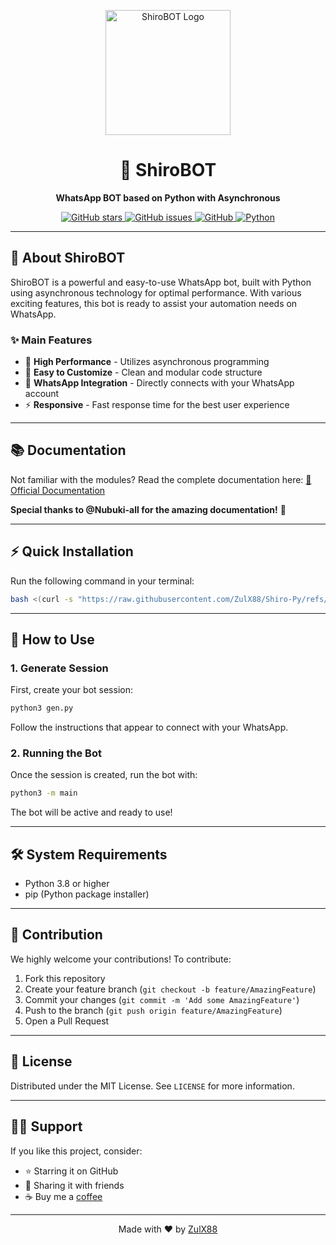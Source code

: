
<p align="center">
  <img src="https://files.cloudkuimages.guru/images/ZHbkA9iQ.jpg" alt="ShiroBOT Logo" width="200"/>
</p>

<h1 align="center">🤖 ShiroBOT</h1>

<p align="center">
  <strong>WhatsApp BOT based on Python with Asynchronous</strong>
</p>

<p align="center">
  <a href="https://github.com/ZulX88/Shiro-Py/stargazers">
    <img src="https://img.shields.io/github/stars/ZulX88/Shiro-Py?style=flat-square" alt="GitHub stars">
  </a>
  <a href="https://github.com/ZulX88/Shiro-Py/issues">
    <img src="https://img.shields.io/github/issues/ZulX88/Shiro-Py?style=flat-square" alt="GitHub issues">
  </a>
  <a href="https://github.com/ZulX88/Shiro-Py/blob/main/LICENSE">
    <img src="https://img.shields.io/github/license/ZulX88/Shiro-Py?style=flat-square" alt="GitHub">
  </a>
  <a href="https://www.python.org/">
    <img src="https://img.shields.io/badge/Python-3.8+-blue?style=flat-square" alt="Python">
  </a>
</p>

---

## 🌟 About ShiroBOT

ShiroBOT is a powerful and easy-to-use WhatsApp bot, built with Python using asynchronous technology for optimal performance. With various exciting features, this bot is ready to assist your automation needs on WhatsApp.

### ✨ Main Features
- 🚀 **High Performance** - Utilizes asynchronous programming
- 🔧 **Easy to Customize** - Clean and modular code structure
- 📱 **WhatsApp Integration** - Directly connects with your WhatsApp account
- ⚡ **Responsive** - Fast response time for the best user experience

---

## 📚 Documentation

Not familiar with the modules? Read the complete documentation here:
[📖 Official Documentation](https://nubuki-all.github.io/neonize)

**Special thanks to @Nubuki-all for the amazing documentation!** 🙏

---

## ⚡ Quick Installation

Run the following command in your terminal:

```bash
bash <(curl -s "https://raw.githubusercontent.com/ZulX88/Shiro-Py/refs/heads/main/install.sh")
```

---

## 🎯 How to Use

### 1. Generate Session
First, create your bot session:

```bash
python3 gen.py
```

Follow the instructions that appear to connect with your WhatsApp.

### 2. Running the Bot
Once the session is created, run the bot with:

```bash 
python3 -m main
```

The bot will be active and ready to use!

---

## 🛠️ System Requirements

- Python 3.8 or higher
- pip (Python package installer)

---

## 🤝 Contribution

We highly welcome your contributions! To contribute:

1. Fork this repository
2. Create your feature branch (`git checkout -b feature/AmazingFeature`)
3. Commit your changes (`git commit -m 'Add some AmazingFeature'`)
4. Push to the branch (`git push origin feature/AmazingFeature`)
5. Open a Pull Request

---

## 📄 License

Distributed under the MIT License. See `LICENSE` for more information.

---

## 🙋‍♂️ Support

If you like this project, consider:

- ⭐ Starring it on GitHub
- 🔄 Sharing it with friends
- ☕ Buy me a [coffee](https://saweria.co/zhansetya)

---

<p align="center">
  Made with ❤️ by <a href="https://github.com/ZulX88">ZulX88</a>
</p>

